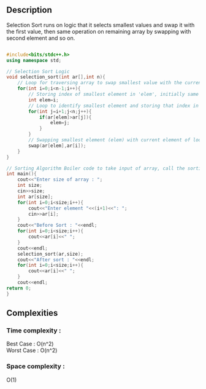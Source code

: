 ## Description 
Selection Sort runs on logic that it selects smallest values and swap it with the first value, then same operation on remaining array by swapping with second element and so on.

```cpp

#include<bits/stdc++.h>
using namespace std;

// Selection Sort Logic
void selection_sort(int ar[],int n){
    // Loop for traversing array to swap smallest value with the current element of loop
    for(int i=0;i<n-1;i++){
        // Storing index of smallest element in 'elem', initially same element (i)
        int elem=i;
        // Loop to identify smallest element and storing that index in 'elem'
        for(int j=i+1;j<n;j++){
            if(ar[elem]>ar[j]){
                elem=j;
            }
        }
        // Swapping smallest element (elem) with current element of loop (i)
        swap(ar[elem],ar[i]);
    }
}

// Sorting Algorithm Boiler code to take input of array, call the sorting function and print the array.
int main(){
    cout<<"Enter size of array : ";
    int size;
    cin>>size;
    int ar[size];
    for(int i=0;i<size;i++){
        cout<<"Enter element "<<(i+1)<<": ";
        cin>>ar[i];
    }    
    cout<<"Before Sort : "<<endl;
    for(int i=0;i<size;i++){
        cout<<ar[i]<<" ";
    }
    cout<<endl;
    selection_sort(ar,size);
    cout<<"After sort : "<<endl;
    for(int i=0;i<size;i++){
        cout<<ar[i]<<" ";
    }
    cout<<endl;
return 0;
}

```

## Complexities
### Time complexity   : 
Best Case  : O(n^2)  
Worst Case : O(n^2) 
### Space complexity  : 
O(1)
